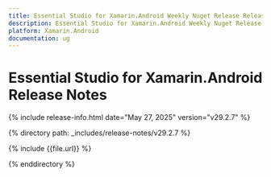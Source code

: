 ```yaml
---
title: Essential Studio for Xamarin.Android Weekly Nuget Release Release Notes  
description: Essential Studio for Xamarin.Android Weekly Nuget Release Release Notes  
platform: Xamarin.Android
documentation: ug
---
```


# Essential Studio for Xamarin.Android  Release Notes  

{% include release-info.html date="May 27, 2025"  version="v29.2.7" %}


{% directory path: _includes/release-notes/v29.2.7 %}

{% include {{file.url}} %}

{% enddirectory %}